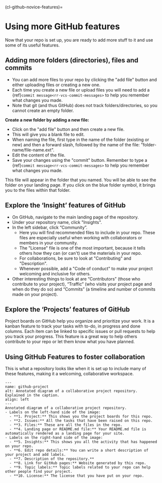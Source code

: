 (cl-github-novice-features)=
# Using more GitHub features

Now that your repo is set up, you are ready to add more stuff to it and use some of its useful features.

## Adding more folders (directories), files and commits

* You can add more files to your repo by clicking the "add file" button and either uploading files or creating a new one.
* Each time you create a new file or upload files you will need to add a {ref}`commit message<rr-vcs-commit-messages>` to help you remember what changes you made.
* Note that git (and thus GitHub) does not track folders/directories, so you cannot create an empty folder.


**Create a new folder by adding a new file:**

* Click on the "add file" button and then create a new file.
* This will give you a blank file to edit.
* When naming the file, first type in the name of the folder (existing or new) and then a forward slash, followed by the name of the file: "folder-name/file-name.ext".
* Edit the content of the file.
* Save your changes using the "commit" button. Remember to type a {ref}`commit message<rr-vcs-commit-messages>` to help you remember what changes you made.

This file will appear in the folder that you named.
You will be able to see the folder on your landing page.
If you click on the blue folder symbol, it brings you to the files within that folder.

## Explore the ‘Insight’ features of GitHub

* On GitHub, navigate to the main landing page of the repository.
* Under your repository name, click "Insights".
* In the left sidebar, click “Community”.
  * Here you will find recommended files to include in your repo.
  These files are especially useful when working with collaborators or members in your community.
  * The "License" file is one of the most important, because it tells others how they can (or can't) use the materials in your repo.
  * For collaborations, be sure to look at "Contributing" and "Description".
  * Whenever possible, add a "Code of conduct" to make your project welcoming and inclusive for others.
* Other interesting things to look at are “Contributors” (those who contribute to your project), “Traffic” (who visits your project page and when do they do so) and “Commits” (a timeline and number of commits made on your project).

## Explore the ‘Projects’ features of GitHub
Project boards on GitHub help you organize and prioritize your work.
It is a kanban feature to track your tasks with to-do, in progress and done columns.
Each item can be linked to specific issues or pull requests to help you track your progress.
This feature is a great way to help others contribute to your repo or let them know what you have planned.


## Using GitHub Features to foster collaboration
This is what a repository looks like when it is set up to include many of these features, making it a welcoming, collaborative workspace.

```{figure} ../../figures/github-project.jpg
---
name: github-project
alt: Annotated diagram of a collaborative project repository. Explained in the caption.
align: left
---
Annotated diagram of a collaborative project repository.
- Labels on the left-hand side of the image:
  - **1. Project:** This shows you the project boards for this repo.
  - **2. Issues:** All the tasks that have been raised on this repo.
  - **3. Files:** These are all the files in the repo.
  - **4. Landing page or README.md file:** Your README.md file is automatically rendered as a landing page for your site.
- Labels on the right-hand side of the image:
  - **5. Insights:** This shows you all the activity that has happened on your repo. 
  - **6. Edit repo details:** You can write a short description of your project and add labels.
  - **7. Description of the repository.**
  - **8. Link for GitHub pages:** Website generated by this repo.
  - **9. Topic labels:** Topic labels related to your repo can help other people find your project.
  - **10. License:** The license that you have put on your repo.
```
